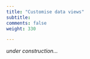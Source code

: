 ```yaml
---
title: "Customise data views"
subtitle: 
comments: false
weight: 330

---
```


*under construction...*

